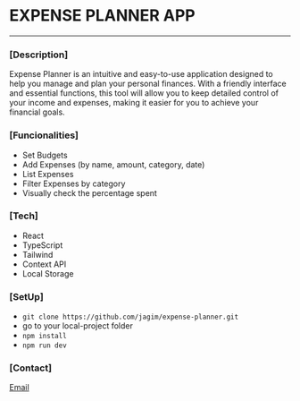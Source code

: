 # EXPENSE PLANNER APP
***

### [Description]
Expense Planner is an intuitive and easy-to-use application designed to help you manage and plan your personal finances. With a friendly interface and essential functions, this tool will allow you to keep detailed control of your income and expenses, making it easier for you to achieve your financial goals.

### [Funcionalities]
- Set Budgets
- Add Expenses (by name, amount, category, date)
- List Expenses
- Filter Expenses by category
- Visually check the percentage spent

### [Tech]
- React
- TypeScript
- Tailwind
- Context API
- Local Storage

### [SetUp]
- `git clone https://github.com/jagim/expense-planner.git`
- go to your local-project folder
- `npm install`
- `npm run dev`

### [Contact]
[Email](gimenez.javi.05@gmail.com)
